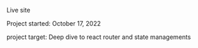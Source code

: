 <a hreg='https://test-yourself-online.netlify.app'>Live site</a>

Project started: October 17, 2022

project target: Deep dive to react router and state managements
